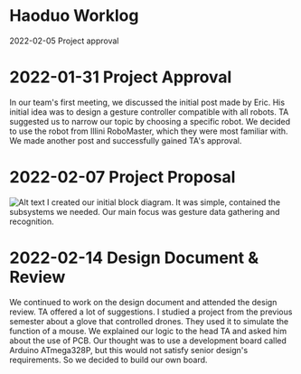 # Haoduo Worklog
2022-02-05 	Project approval








# 2022-01-31 	Project Approval
In our team's first meeting, we discussed the initial post made by Eric. His initial idea was to design a gesture controller compatible with all robots. TA suggested us to narrow our topic by choosing a specific robot. We decided to use the robot from Illini RoboMaster, which they were most familiar with. We made another post and successfully gained TA's approval.

# 2022-02-07 	Project Proposal
![Alt text](https://github.com/IlliniGRC/GestureRobotController/blob/main/notebook/haoduo/block_diagram.png)
I created our initial block diagram. It was simple, contained the subsystems we needed. Our main focus was gesture data gathering and recognition. 

# 2022-02-14 	Design Document & Review
We continued to work on the design document and attended the design review. TA offered a lot of suggestions. I studied a project from the previous semester about a glove that controlled drones. They used it to simulate the function of a mouse. We explained our logic to the head TA and asked him about the use of PCB. Our thought was to use a development board called Arduino ATmega328P, but this would not satisfy senior design's requirements. So we decided to build our own board.




